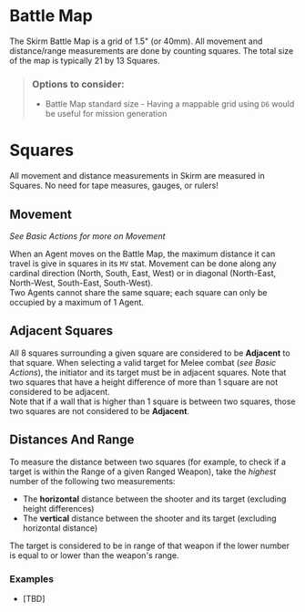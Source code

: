# Battle Map

The Skirm Battle Map is a grid of 1.5" (or 40mm). All movement and distance/range measurements are done by counting squares. The total size of the map is typically 21 by 13 Squares.

> ### Options to consider:
> * Battle Map standard size - Having a mappable grid using `D6` would be useful for mission generation

# Squares

All movement and distance measurements in Skirm are measured in Squares. No need for tape measures, gauges, or rulers!

## Movement

*See Basic Actions for more on Movement*

When an Agent moves on the Battle Map, the maximum distance it can travel is give in squares in its `MV` stat. Movement can be done along any cardinal direction (North, South, East, West) or in diagonal (North-East, North-West, South-East, South-West).  
Two Agents cannot share the same square; each square can only be occupied by a maximum of 1 Agent.

## Adjacent Squares

All 8 squares surrounding a given square are considered to be **Adjacent** to that square. When selecting a valid target for Melee combat (*see Basic Actions*), the initiator and its target must be in adjacent squares. Note that two squares that have a height difference of more than 1 square are not considered to be adjacent.  
Note that if a wall that is higher than 1 square is between two squares, those two squares are not considered to be **Adjacent**.

## Distances And Range

To measure the distance between two squares (for example, to check if a target is within the Range of a given Ranged Weapon), take the *highest* number of the following two measurements:
* The **horizontal** distance between the shooter and its target (excluding height differences)
* The **vertical** distance between the shooter and its target (excluding horizontal distance)

The target is considered to be in range of that weapon if the lower number is equal to or lower than the weapon's range.

### Examples

* [TBD]